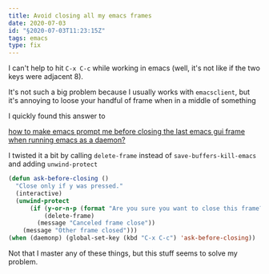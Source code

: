 ```yaml
---
title: Avoid closing all my emacs frames
date: 2020-07-03
id: "§2020-07-03T11:23:15Z"
tags: emacs
type: fix
---
```


[how to make emacs prompt me before closing the last emacs gui frame when running emacs as a daemon?]:
    https://emacs.stackexchange.com/questions/30454/how-to-make-emacs-prompt-me-before-closing-the-last-emacs-gui-frame-when-running
    "emacs.stackexchange.com"

I can't help to hit `C-x C-c` while working in emacs (well, it's not
like if the two keys were adjacent 8).

It's not such a big problem because I usually works with
`emacsclient`, but it's annoying to loose your handful of frame when
in a middle of something

I quickly found this answer to

[how to make emacs prompt me before closing the last emacs gui frame when running emacs as a daemon?][]

I twisted it a bit by calling `delete-frame` instead of
`save-buffers-kill-emacs` and adding `unwind-protect`

``` lisp
(defun ask-before-closing ()
  "Close only if y was pressed."
  (interactive)
  (unwind-protect
      (if (y-or-n-p (format "Are you sure you want to close this frame? "))
          (delete-frame)
        (message "Canceled frame close"))
    (message "Other frame closed")))
(when (daemonp) (global-set-key (kbd "C-x C-c") 'ask-before-closing))
```

Not that I master any of these things, but this stuff seems to solve
my problem.

[Local Variables:]::
[indent-tabs-mode: nil]::
[End:]::
